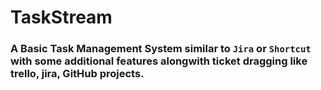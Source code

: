 # TaskStream

### A Basic Task Management System similar to `Jira` or `Shortcut` with some additional features alongwith ticket dragging like trello, jira, GitHub projects.
